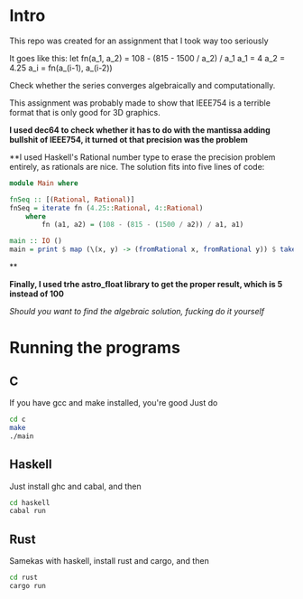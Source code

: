# Intro
This repo was created for an assignment that I took way too seriously

It goes like this:
let fn(a\_1, a\_2) = 108 - (815 - 1500 / a\_2) / a\_1
a\_1 = 4
a\_2 = 4.25
a\_i = fn(a\_(i-1), a\_(i-2))

Check whether the series converges algebraically and computationally.

This assignment was probably made to show that IEEE754 is a terrible format that is only good for 3D graphics.

**I used dec64 to check whether it has to do with the mantissa adding bullshit of IEEE754, it turned ot that precision was the problem**


**I used Haskell's Rational number type to erase the precision problem entirely, as rationals are nice. The solution fits into five lines of code:
```haskell
module Main where

fnSeq :: [(Rational, Rational)]
fnSeq = iterate fn (4.25::Rational, 4::Rational)
    where
        fn (a1, a2) = (108 - (815 - (1500 / a2)) / a1, a1)

main :: IO ()
main = print $ map (\(x, y) -> (fromRational x, fromRational y)) $ take 100 fnSeq
```
**


**Finally, I used trhe astro_float library to get the proper result, which is 5 instead of 100**

*Should you want to find the algebraic solution, fucking do it yourself*

# Running the programs
## C
If you have gcc and make installed, you're good
Just do
```bash
cd c
make
./main
```

## Haskell
Just install ghc and cabal, and then
```bash
cd haskell
cabal run
```

## Rust
Samekas with haskell, install rust and cargo, and then
```bash
cd rust
cargo run
```
